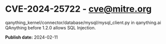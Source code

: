 # CVE-2024-25722 - cve@mitre.org

qanything_kernel/connector/database/mysql/mysql_client.py in qanything.ai QAnything before 1.2.0 allows SQL Injection.

**Publish date:** 2024-02-11
